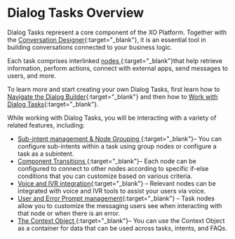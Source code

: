 # Dialog Tasks Overview

Dialog Tasks represent a core component of the XO Platform. Together with the [Conversation Designer](../../../../app-settings/the-conversation-designer/){:target="_blank"}, it is an essential tool in building conversations connected to your business logic.

Each task comprises interlinked [nodes ](../node-types/nodes-transitions/){:target="_blank"}that help retrieve information, perform actions, connect with external apps, send messages to users, and more.

To learn more and start creating your own Dialog Tasks, first learn how to [Navigate the Dialog Builder](../navigating-dialog-tasks/){:target="_blank"} and then how to [Work with Dialog Tasks](../using-the-dialog-builder-tool/){:target="_blank"}.

While working with Dialog Tasks, you will be interacting with a variety of related features, including:

* [Sub-intent management & Node Grouping ](../node-connections/grouping-nodes){:target="_blank"}– You can configure sub-intents within a task using group nodes or configure a task as a subintent.
* [Component Transitions ](../node-types/nodes-transitions/#component-transitions){:target="_blank"}– Each node can be configured to connect to other nodes according to specific if-else conditions that you can customize based on various criteria.
* [Voice and IVR integration](../node-types/voice-call-properties/){:target="_blank"} – Relevant nodes can be integrated with voice and IVR tools to assist your users via voice.
* [User and Error Prompt management](../prompt-editor/){:target="_blank"} – Task nodes allow you to customize the messaging users see when interacting with that node or when there is an error.
* [The Context Object ](../../../intelligence/context-object/){:target="_blank"}– You can use the Context Object as a container for data that can be used across tasks, intents, and FAQs.